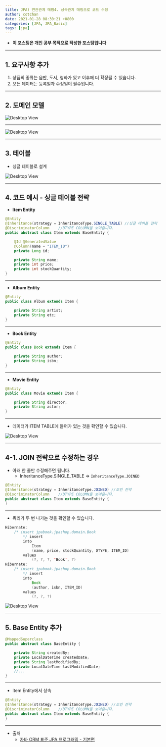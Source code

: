 ```yaml
---
title: JPA) 연관관계 매핑4. 상속관계 매핑으로 코드 수정 
author: cotchan 
date: 2021-01-28 08:30:21 +0800 
categories: [JPA, JPA_Basic]
tags: [jpa] 
---
```


+ **이 포스팅은 개인 공부 목적으로 작성한 포스팅입니다**

---

## 1. 요구사항 추가

1. 상품의 종류는 음반, 도서, 영화가 있고 이후에 더 확장될 수 있습니다.
2. 모든 데이터는 등록일과 수정일이 필수입니다.

---

## 2. 도메인 모델

![Desktop View](/assets/img/post/jpa/2021-01-28-jpa-association-mapping-extend-example-01.png)

---

![Desktop View](/assets/img/post/jpa/2021-01-28-jpa-association-mapping-extend-example-02.png)

---

## 3. 테이블

+ 싱글 테이블로 설계

![Desktop View](/assets/img/post/jpa/2021-01-28-jpa-association-mapping-extend-example-03.png)

---

## 4. 코드 예시 - 싱글 테이블 전략

+ **Item Entity**

```java
@Entity
@Inheritance(strategy = InheritanceType.SINGLE_TABLE) //싱글 테이블 전략
@DiscriminatorColumn    //DTYPE COLUMN을 보여줍니다.
public abstract class Item extends BaseEntity {

    @Id @GeneratedValue
    @Column(name = "ITEM_ID")
    private Long id;

    private String name;
    private int price;
    private int stockQuantity;
}
```

---

+ **Album Entity**

```java
@Entity
public class Album extends Item {

    private String artist;
    private String etc;
}
```

---

+ **Book Entity**

```java
@Entity
public class Book extends Item {

    private String author;
    private String isbn;
}
```

---

+ **Movie Entity**

```java
@Entity
public class Movie extends Item {

    private String director;
    private String actor;
}
```

---

+ 데이터가 ITEM TABLE에 들어가 있는 것을 확인할 수 있습니다.

![Desktop View](/assets/img/post/jpa/2021-01-28-jpa-association-mapping-extend-example-04.png)

---

## 4-1. JOIN 전략으로 수정하는 경우

+ 아래 한 줄만 수정해주면 됩니다.
  + InheritanceType.SINGLE_TABLE => `InheritanceType.JOINED`

```java
@Entity
@Inheritance(strategy = InheritanceType.JOINED) //조인 전략
@DiscriminatorColumn    //DTYPE COLUMN을 보여줍니다.
public abstract class Item extends BaseEntity {
}
```

---

+ 쿼리가 두 번 나가는 것을 확인할 수 있습니다.

```java
Hibernate: 
    /* insert jpabook.jpashop.domain.Book
        */ insert 
        into
            Item
            (name, price, stockQuantity, DTYPE, ITEM_ID) 
        values
            (?, ?, ?, 'Book', ?)
Hibernate: 
    /* insert jpabook.jpashop.domain.Book
        */ insert 
        into
            Book
            (author, isbn, ITEM_ID) 
        values
            (?, ?, ?)
```

![Desktop View](/assets/img/post/jpa/2021-01-28-jpa-association-mapping-extend-example-05.png)

---

## 5. Base Entity 추가

```java
@MappedSuperclass
public abstract class BaseEntity {

    private String createdBy;
    private LocalDateTime createdDate;
    private String lastModifiedBy;
    private LocalDateTime lastModifiedDate;
    //...
}
```

---

+ Item Entity에서 상속

```java
@Entity
@Inheritance(strategy = InheritanceType.JOINED) //조인 전략
@DiscriminatorColumn    //DTYPE COLUMN을 보여줍니다.
public abstract class Item extends BaseEntity {
}
```

---

+ 출처
    + [자바 ORM 표준 JPA 프로그래밍 - 기본편](https://www.inflearn.com/course/ORM-JPA-Basic)
